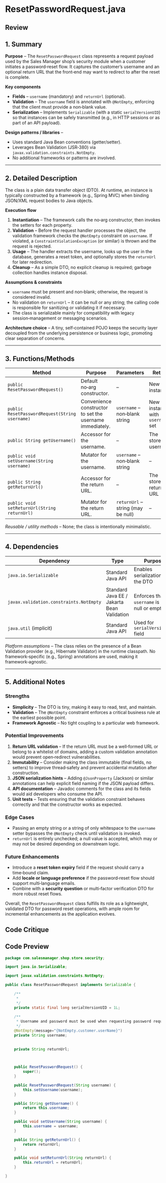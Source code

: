 # ResetPasswordRequest.java

## Review

## 1. Summary  
**Purpose** – The `ResetPasswordRequest` class represents a request payload used by the Sales Manager shop’s security module when a customer initiates a password‑reset flow. It captures the customer’s username and an optional return URL that the front‑end may want to redirect to after the reset is complete.  

**Key components**  
- **Fields** – `username` (mandatory) and `returnUrl` (optional).  
- **Validation** – The `username` field is annotated with `@NotEmpty`, enforcing that the client must provide a non‑blank value.  
- **Serialization** – Implements `Serializable` (with a static `serialVersionUID`) so that instances can be safely transmitted (e.g., in HTTP sessions or as part of an API payload).  

**Design patterns / libraries** –  
- Uses standard Java Bean conventions (getter/setter).  
- Leverages Bean Validation (JSR‑380) via `javax.validation.constraints.NotEmpty`.  
- No additional frameworks or patterns are involved.

---

## 2. Detailed Description  
The class is a plain data transfer object (DTO). At runtime, an instance is typically constructed by a framework (e.g., Spring MVC) when binding JSON/XML request bodies to Java objects.  

**Execution flow**  
1. **Instantiation** – The framework calls the no‑arg constructor, then invokes the setters for each property.  
2. **Validation** – Before the request handler processes the object, the validation framework checks the `@NotEmpty` constraint on `username`. If violated, a `ConstraintViolationException` (or similar) is thrown and the request is rejected.  
3. **Usage** – The handler extracts the username, looks up the user in the database, generates a reset token, and optionally stores the `returnUrl` for later redirection.  
4. **Cleanup** – As a simple DTO, no explicit cleanup is required; garbage collection handles instance disposal.

**Assumptions & constraints**  
- `username` must be present and non‑blank; otherwise, the request is considered invalid.  
- No validation on `returnUrl` – it can be null or any string; the calling code is responsible for sanitizing or validating it if necessary.  
- The class is serializable mainly for compatibility with legacy session‑management or messaging scenarios.

**Architecture choice** – A tiny, self‑contained POJO keeps the security layer decoupled from the underlying persistence or business logic, promoting clear separation of concerns.

---

## 3. Functions/Methods  

| Method | Purpose | Parameters | Return | Side‑Effects |
|--------|---------|------------|--------|--------------|
| `public ResetPasswordRequest()` | Default no‑arg constructor. | – | New instance | – |
| `public ResetPasswordRequest(String username)` | Convenience constructor to set the username immediately. | `username` – non‑blank string | New instance with `username` set | – |
| `public String getUsername()` | Accessor for the username. | – | The stored username | – |
| `public void setUsername(String username)` | Mutator for the username. | `username` – non‑blank string | – | Updates the internal field |
| `public String getReturnUrl()` | Accessor for the return URL. | – | The stored return URL | – |
| `public void setReturnUrl(String returnUrl)` | Mutator for the return URL. | `returnUrl` – string (may be null) | – | Updates the internal field |

*Reusable / utility methods* – None; the class is intentionally minimalistic.

---

## 4. Dependencies  

| Dependency | Type | Purpose |
|------------|------|---------|
| `java.io.Serializable` | Standard Java API | Enables serialization of the DTO |
| `javax.validation.constraints.NotEmpty` | Standard Java EE / Jakarta Bean Validation | Enforces that `username` is not null or empty |
| `java.util` (implicit) | Standard Java API | Used for `serialVersionUID` field |

*Platform assumptions* – The class relies on the presence of a Bean Validation provider (e.g., Hibernate Validator) in the runtime classpath. No framework‑specific (e.g., Spring) annotations are used, making it framework‑agnostic.

---

## 5. Additional Notes  

### Strengths  
- **Simplicity** – The DTO is tiny, making it easy to read, test, and maintain.  
- **Validation** – The `@NotEmpty` constraint enforces a critical business rule at the earliest possible point.  
- **Framework Agnostic** – No tight coupling to a particular web framework.

### Potential Improvements  
1. **Return URL validation** – If the return URL must be a well‑formed URL or belong to a whitelist of domains, adding a custom validation annotation would prevent open‑redirect vulnerabilities.  
2. **Immutability** – Consider making the class immutable (final fields, no setters) to improve thread‑safety and prevent accidental mutation after construction.  
3. **JSON serialization hints** – Adding `@JsonProperty` (Jackson) or similar annotations can help explicit field naming if the JSON payload differs.  
4. **API documentation** – Javadoc comments for the class and its fields would aid developers who consume the API.  
5. **Unit tests** – Tests ensuring that the validation constraint behaves correctly and that the constructor works as expected.

### Edge Cases  
- Passing an empty string or a string of only whitespace to the `username` setter bypasses the `@NotEmpty` check until validation is invoked.  
- `returnUrl` is entirely unchecked; a null value is accepted, which may or may not be desired depending on downstream logic.  

### Future Enhancements  
- Introduce a **reset token expiry** field if the request should carry a time‑bound claim.  
- Add **locale or language preference** if the password‑reset flow should support multi‑language emails.  
- Combine with a **security question** or multi‑factor verification DTO for more robust reset flows.  

Overall, the `ResetPasswordRequest` class fulfills its role as a lightweight, validated DTO for password reset operations, with ample room for incremental enhancements as the application evolves.

## Code Critique



## Code Preview

```java
package com.salesmanager.shop.store.security;

import java.io.Serializable;

import javax.validation.constraints.NotEmpty;

public class ResetPasswordRequest implements Serializable {

	/**
	 * 
	 */
	private static final long serialVersionUID = 1L;
	
	/**
	 * Username and password must be used when requesting password request
	 */
	@NotEmpty(message="{NotEmpty.customer.userName}")
    private String username;
	
	
	private String returnUrl;
    


    public ResetPasswordRequest() {
        super();
    }

    public ResetPasswordRequest(String username) {
        this.setUsername(username);
    }

    public String getUsername() {
        return this.username;
    }

    public void setUsername(String username) {
        this.username = username;
    }

	public String getReturnUrl() {
		return returnUrl;
	}

	public void setReturnUrl(String returnUrl) {
		this.returnUrl = returnUrl;
	}

}



```
